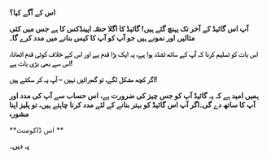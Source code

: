 **اس کے آگے کیا؟**

**آپ اس گائیڈ کے آخر تک پہنچ گئے ہیں! گائیڈ کا اگلا حصّہ اپینڈکس کا ہے جس میں کئی مثالیں اور نمونے ہیں جو آپ کو آپ کا کیس بنانے میں مدد کرے گا۔**

**اس بات کو تسلیم کرنا کہ آپ کے ساتھ تشدّد ہوا ہے، یہ ایک بڑا قدم ہے اور اس کے خلاف کوئی قدم اٹھانا، اس سے بھی بڑی بات ہے!**

**اگر کچھ مشکل لگے، تو گھبرائیں نہیں – آپ یہ کر سکتے ہیں!**

**ہمیں امید ہے کہ یہ گائیڈ آپ کو جس چیز کی ضرورت ہے، اس حساب سے آپ کی مدد اور آپ کا ساتھ دے گی۔اگر آپ اس گائیڈ کو بہتر بنانے کے لئے مدد کرنا چاہتے ہیں، تو پلیز اپنا مشورہ**

**اس ڈاکومنٹ **

**پہ دیں۔**

